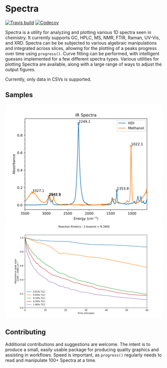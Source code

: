 Spectra
=======

[![Travis build](https://img.shields.io/travis/jevandezande/spectra/master.svg?logo=linux&logoColor=white)](https://travis-ci.org/jevandezande/spectra)
[![Codecov](https://codecov.io/gh/jevandezande/spectra/branch/master/graph/badge.svg)](https://codecov.io/gh/jevandezande/spectra)

Spectra is a utility for analyzing and plotting various 1D spectra seen in
chemistry. It currently supports GC, HPLC, MS, NMR, FTIR, Raman, UV-Vis, and
XRD. Spectra can be be subjected to various algebraic manipulations and
integrated across slices, allowing for the plotting of a peaks progress over
time using `progress()`. Curve fitting can be performed, with intelligent
guesses implemented for a few different spectra types. Various utilities for
plotting Spectra are available, along with a large range of ways to adjust the
output figures.

Currently, only data in CSVs is supported.

Samples
-------
![IR Plot](samples/IR/plots/ir_zsh.svg)
![Reaction Kinetics Plot](samples/reaction_kinetics/plots/reaction_kinetics.svg)

Contributing
------------
Additional contributions and suggestions are welcome. The intent is to produce
a small, easily usable package for producing quality graphics and assisting in
workflows. Speed is important, as `progress()` regularly needs to read and
manipulate 100+ Spectra at a time.
